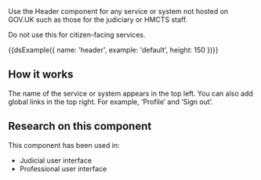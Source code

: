 Use the Header component for any service or system not hosted on GOV.UK such as those for the judiciary or HMCTS staff.

Do not use this for citizen-facing services.

{{dsExample({
  name: 'header',
  example: 'default',
  height: 150
})}}

## How it works

The name of the service or system appears in the top left. You can also add global links in the top right. For example, ‘Profile’ and ‘Sign out’.

## Research on this component

This component has been used in:

- Judicial user interface
- Professional user interface